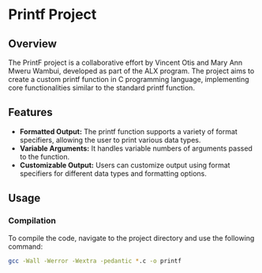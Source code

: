 # Printf Project
 
## Overview 

The PrintF project is a collaborative effort by Vincent Otis and Mary Ann Mweru Wambui,  developed as part of the ALX program. The project aims to create a custom printf function in C programming language, implementing core functionalities similar to the standard printf function. 


## Features 

- **Formatted Output:** The printf function supports a variety of format specifiers, allowing the user to print various data types.
- **Variable Arguments:** It handles variable numbers of arguments passed to the function.
- **Customizable Output:** Users can customize output using format specifiers for different data types and formatting options.

## Usage

### Compilation

To compile the code, navigate to the project directory and use the following command:

```bash
gcc -Wall -Werror -Wextra -pedantic *.c -o printf

